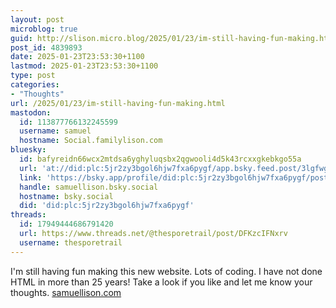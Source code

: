 ```yaml
---
layout: post
microblog: true
guid: http://slison.micro.blog/2025/01/23/im-still-having-fun-making.html
post_id: 4839893
date: 2025-01-23T23:53:30+1100
lastmod: 2025-01-23T23:53:30+1100
type: post
categories:
- "Thoughts"
url: /2025/01/23/im-still-having-fun-making.html
mastodon:
  id: 113877766132245599
  username: samuel
  hostname: Social.familylison.com
bluesky:
  id: bafyreidn66wcx2mtdsa6yghyluqsbx2qgwooli4d5k43rcxxgkebkgo55a
  url: 'at://did:plc:5jr2zy3bgol6hjw7fxa6pygf/app.bsky.feed.post/3lgfwgjpjqk2o'
  link: 'https://bsky.app/profile/did:plc:5jr2zy3bgol6hjw7fxa6pygf/post/3lgfwgjpjqk2o'
  handle: samuellison.bsky.social
  hostname: bsky.social
  did: 'did:plc:5jr2zy3bgol6hjw7fxa6pygf'
threads:
  id: 17949444686791420
  url: https://www.threads.net/@thesporetrail/post/DFKzcIFNxrv
  username: thesporetrail
---
```

I'm still having fun making this new website. Lots of coding. I have not done HTML in more than 25 years!
Take a look if you like and let me know your thoughts. [samuellison.com](https://samuellison.com)
